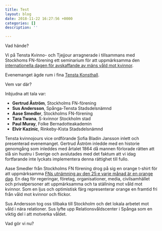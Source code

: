 ```yaml
---
title: Test
layout: blog
date: 2018-11-22 16:27:56 +0000
categories: []
description: ''

---
```

Vad hände?

Vi på Tensta Kvinno- och Tjejjour arragnerade i tillsammans med Stockhoms FN-förening  ett seminarium för att uppmärksamma den [internationella dagen för avskaffande av mäns våld mot kvinnor](http://www.un.org/en/events/endviolenceday/ "International Day for the Elimination of Violence against Women 25 November "). 

Evenemanget ägde rum i fina [Tensta Konsthall](http://www.tenstakonsthall.se/ "tenstakonsthall.se"). 

Vem var där?

Inbjudna att tala var:

* **Gertrud Åström**, Stockholms FN-förening
* **Sus Andersson**, Spånga-Tensta Stadsdelsnämnd
* **Aase Smedler**, Stockholms FN-förening
* **Tara Twana**, S-kvinnor Stockholm stad
* **Paul Muray**, Folke Bernadotteakademin
* **Elvir Kazinic**, Rinkeby-Kista Stadsdelsnämnd

Tensta kvinnojours vice ordförande Sofia Bladin Jansson inlett och presenterad evenemanget. Gertrud Åström inledde med en historie genomgång som inleddes med årtalet 1864 då mannen förlorade rätten att slå sin hustru i Sverige och avslutades med det faktum att vi idag fortfarande inte lyckats implementera denna rättighet till fullo. 

Aase Smedler från Stockholms FN förening drog på sig en orange t-shirt för att uppmärksamma [FNs utnämning av den 25:e varje månad är en orange dag](http://www.unwomen.se/engagera-dig/orange-day/ "Orange day"). En dag för regeringar, företag, organisationer, media, civilsamhället och privatpersoner att uppmärksamma och ta ställning mot våld mot kvinnor. Som en ljus och optimistisk färg representerar orange en framtid fri från våld mot kvinnor och flickor.

Sus Andersson tog oss tillbaka till Stockholm och det lokala arbetet mot våld i nära relationer. Sus lyfte upp Relationsvåldscenter i Spånga som en viktig del i att motverka våldet.

Vad gör vi nu?